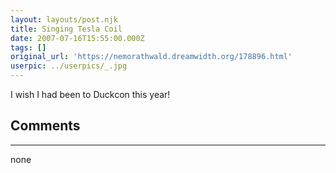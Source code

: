 ```yaml
---
layout: layouts/post.njk
title: Singing Tesla Coil
date: 2007-07-16T15:55:00.000Z
tags: []
original_url: 'https://nemorathwald.dreamwidth.org/178896.html'
userpic: ../userpics/_.jpg
---
```

I wish I had been to Duckcon this year!

## Comments

---

none
